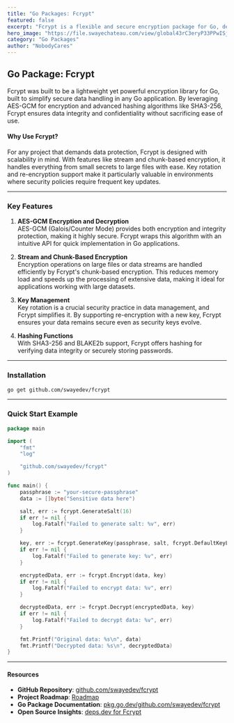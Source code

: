 ```yaml
---
title: "Go Packages: Fcrypt"
featured: false
excerpt: "Fcrypt is a flexible and secure encryption package for Go, designed for easy data encryption and decryption using AES-GCM. It supports stream encryption, chunk-based encryption for large files, key rotation, re-encryption, and SHA3-256 hashing. Ideal for applications requiring robust data protection."
hero_image: "https://file.swayechateau.com/view/global43rC3eryP33PPwISjsXn37"
category: "Go Packages"
author: "NobodyCares"
---
```


## Go Package: Fcrypt

Fcrypt was built to be a lightweight yet powerful encryption library for Go, built to simplify secure data handling in any Go application. By leveraging AES-GCM for encryption and advanced hashing algorithms like SHA3-256, Fcrypt ensures data integrity and confidentiality without sacrificing ease of use.

#### Why Use Fcrypt?

For any project that demands data protection, Fcrypt is designed with scalability in mind. With features like stream and chunk-based encryption, it handles everything from small secrets to large files with ease. Key rotation and re-encryption support make it particularly valuable in environments where security policies require frequent key updates.

---

### Key Features

1. **AES-GCM Encryption and Decryption**  
   AES-GCM (Galois/Counter Mode) provides both encryption and integrity protection, making it highly secure. Fcrypt wraps this algorithm with an intuitive API for quick implementation in Go applications.

2. **Stream and Chunk-Based Encryption**  
   Encryption operations on large files or data streams are handled efficiently by Fcrypt's chunk-based encryption. This reduces memory load and speeds up the processing of extensive data, making it ideal for applications working with large datasets.

3. **Key Management**  
   Key rotation is a crucial security practice in data management, and Fcrypt simplifies it. By supporting re-encryption with a new key, Fcrypt ensures your data remains secure even as security keys evolve.

4. **Hashing Functions**  
   With SHA3-256 and BLAKE2b support, Fcrypt offers hashing for verifying data integrity or securely storing passwords.

---

### Installation

```bash
go get github.com/swayedev/fcrypt
```

---

### Quick Start Example

```go
package main

import (
    "fmt"
    "log"

    "github.com/swayedev/fcrypt"
)

func main() {
    passphrase := "your-secure-passphrase"
    data := []byte("Sensitive data here")

    salt, err := fcrypt.GenerateSalt(16)
    if err != nil {
        log.Fatalf("Failed to generate salt: %v", err)
    }

    key, err := fcrypt.GenerateKey(passphrase, salt, fcrypt.DefaultKeyLength)
    if err != nil {
        log.Fatalf("Failed to generate key: %v", err)
    }

    encryptedData, err := fcrypt.Encrypt(data, key)
    if err != nil {
        log.Fatalf("Failed to encrypt data: %v", err)
    }

    decryptedData, err := fcrypt.Decrypt(encryptedData, key)
    if err != nil {
        log.Fatalf("Failed to decrypt data: %v", err)
    }

    fmt.Printf("Original data: %s\n", data)
    fmt.Printf("Decrypted data: %s\n", decryptedData)
}
```

---

#### Resources

- **GitHub Repository**: [github.com/swayedev/fcrypt](https://github.com/swayedev/fcrypt)
- **Project Roadmap**: [Roadmap](https://github.com/swayedev/fcrypt/blob/main/ROADMAP.md)
- **Go Package Documentation**: [pkg.go.dev/github.com/swayedev/fcrypt](https://pkg.go.dev/github.com/swayedev/fcrypt)
- **Open Source Insights**: [deps.dev for Fcrypt](https://deps.dev/go/github.com%2Fswayedev%2Ffcrypt/v0.2.2)
